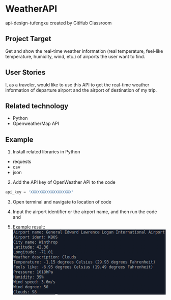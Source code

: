 # WeatherAPI
api-design-tufengxu created by GitHub Classroom


<a name="product-target"/>

## Project Target

Get and show the real-time weather information (real temperature, feel-like temperature, humidity, wind, etc.) of airports the user want to find.

<a name="user-stories"/>

## User Stories

I, as a traveler, would like to use this API to get the real-time weather information of departure airport and the airport of destination of my trip.

<a name="Related technology"/>

## Related technology

* Python   
* OpenweatherMap API

## Example
1. Install related libraries in Python
* requests
* csv
* json

2. Add the API key of OpenWeather API to the code 
  ```Python
  api_key = 'XXXXXXXXXXXXXXXXXX'
  ```
3. Open terminal and navigate to location of code

4. Input the airport identifier or the airport name, and then run the code and 
5. Example result:
            <img src="example result.png">       
